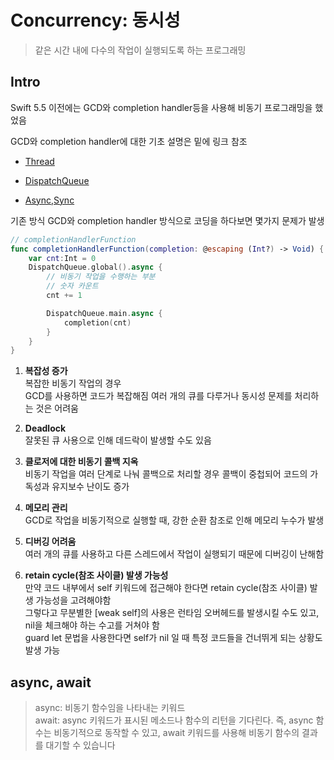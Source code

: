 # Concurrency: 동시성

> 같은 시간 내에 다수의 작업이 실행되도록 하는 프로그래밍
> <br/>

## Intro

Swift 5.5 이전에는 GCD와 completion handler등을 사용해 비동기 프로그래밍을 했었음
<br/>

GCD와 completion handler에 대한 기초 설명은 밑에 링크 참조
<br/>

- [Thread](https://github.com/BOLTB0X/SwiftUI/tree/main/study/Thread)

- [DispatchQueue](https://github.com/BOLTB0X/SwiftUI/blob/main/study/GCDPlayground/dispatchQue.md)

- [Async,Sync](https://github.com/BOLTB0X/SwiftUI/blob/main/study/GCDPlayground/syncAsync2.md)

기존 방식 GCD와 completion handler 방식으로 코딩을 하다보면 몇가지 문제가 발생
<br/>

```swift
// completionHandlerFunction
func completionHandlerFunction(completion: @escaping (Int?) -> Void) {
    var cnt:Int = 0
    DispatchQueue.global().async {
        // 비동기 작업을 수행하는 부분
        // 숫자 카운트
        cnt += 1

        DispatchQueue.main.async {
            completion(cnt)
        }
    }
}
```

1. **복잡성 증가**
   <br/>
   복잡한 비동기 작업의 경우
   <br/>
   GCD를 사용하면 코드가 복잡해짐 여러 개의 큐를 다루거나 동시성 문제를 처리하는 것은 어려움
   <br/>

2. **Deadlock**
   <br/>
   잘못된 큐 사용으로 인해 데드락이 발생할 수도 있음
   <br/>

3. **클로저에 대한 비동기 콜백 지옥**
   <br/>
   비동기 작업을 여러 단계로 나눠 콜백으로 처리할 경우 콜백이 중첩되어 코드의 가독성과 유지보수 난이도 증가
   <br/>

4. **메모리 관리**
   <br/>
   GCD로 작업을 비동기적으로 실행할 때, 강한 순환 참조로 인해 메모리 누수가 발생
   <br/>

5. **디버깅 어려움**
   <br/>
   여러 개의 큐를 사용하고 다른 스레드에서 작업이 실행되기 때문에 디버깅이 난해함
   <br/>

6. **retain cycle(참조 사이클) 발생 가능성**
   <br/>
   만약 코드 내부에서 self 키워드에 접근해야 한다면 retain cycle(참조 사이클) 발생 가능성을 고려해야함
   <br/>
   그렇다고 무분별한 [weak self]의 사용은 런타임 오버헤드를 발생시킬 수도 있고, nil을 체크해야 하는 수고를 거쳐야 함
   <br/>
   guard let 문법을 사용한다면 self가 nil 일 때 특정 코드들을 건너뛰게 되는 상황도 발생 가능
   <br/>

## async, await

> async: 비동기 함수임을 나타내는 키워드
> <br/>
> await: async 키워드가 표시된 메소드나 함수의 리턴을 기다린다. 즉, async 함수는 비동기적으로 동작할 수 있고, await 키워드를 사용해 비동기 함수의 결과를 대기할 수 있습니다
> <br/>
